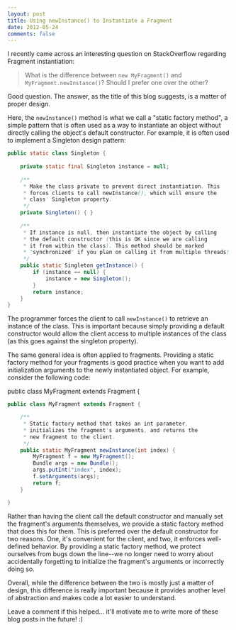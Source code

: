 ```yaml
---
layout: post
title: Using newInstance() to Instantiate a Fragment
date: 2012-05-24
comments: false
---
```


I recently came across an interesting question on StackOverflow regarding Fragment instantiation:

> What is the difference between `new MyFragment()` and `MyFragment.newInstance()`? Should I prefer one over the other?

Good question. The answer, as the title of this blog suggests, is a matter of proper design.

Here, the `newInstance()` method is what we call a "static factory method", a simple pattern that is often used as a way to instantiate an object without directly calling the object's default constructor. For example, it is often used to implement a Singleton design pattern:

```java
public static class Singleton {
    
    private static final Singleton instance = null;
        
    /** 
     * Make the class private to prevent direct instantiation. This 
     * forces clients to call newInstance(), which will ensure the
     * class' Singleton property.
     */
    private Singleton() { }
   
    /**
     * If instance is null, then instantiate the object by calling
     * the default constructor (this is OK since we are calling
     * it from within the class). This method should be marked
     * "synchronized" if you plan on calling it from multiple threads!
     */ 
    public static Singleton getInstance() {
        if (instance == null) {
            instance = new Singleton();
        }
        return instance;
    }
}
```

The programmer forces the client to call `newInstance()` to retrieve an instance of the class. This is important because simply providing a default constructor would allow the client access to multiple instances of the class (as this goes against the singleton property).

The same general idea is often applied to fragments. Providing a static factory method for your fragments is good practice when you want to add initialization arguments to the newly instantiated object. For example, consider the following code:

public class MyFragment extends Fragment {

```java
public class MyFragment extends Fragment {

    /**
     * Static factory method that takes an int parameter,
     * initializes the fragment's arguments, and returns the
     * new fragment to the client.
     */
    public static MyFragment newInstance(int index) {
        MyFragment f = new MyFragment();
        Bundle args = new Bundle();
        args.putInt("index", index);
        f.setArguments(args);
        return f;
    }

}
```

Rather than having the client call the default constructor and manually set the fragment's arguments themselves, we provide a static factory method that does this for them. This is preferred over the default constructor for two reasons. One, it's convenient for the client, and two, it enforces well-defined behavior. By providing a static factory method, we protect ourselves from bugs down the line--we no longer need to worry about accidentally forgetting to initialize the fragment's arguments or incorrectly doing so.

Overall, while the difference between the two is mostly just a matter of design, this difference is really important because it provides another level of abstraction and makes code a lot easier to understand.

Leave a comment if this helped... it'll motivate me to write more of these blog posts in the future! :)
